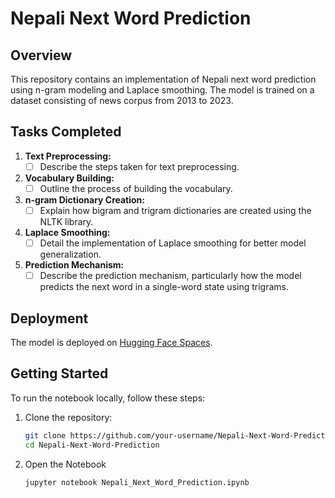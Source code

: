 # Nepali Next Word Prediction


## Overview

This repository contains an implementation of Nepali next word prediction using n-gram modeling and Laplace smoothing. The model is trained on a dataset consisting of news corpus from 2013 to 2023.

## Tasks Completed

1. **Text Preprocessing:**
   - [ ] Describe the steps taken for text preprocessing.

2. **Vocabulary Building:**
   - [ ] Outline the process of building the vocabulary.

3. **n-gram Dictionary Creation:**
   - [ ] Explain how bigram and trigram dictionaries are created using the NLTK library.

4. **Laplace Smoothing:**
   - [ ] Detail the implementation of Laplace smoothing for better model generalization.

5. **Prediction Mechanism:**
   - [ ] Describe the prediction mechanism, particularly how the model predicts the next word in a single-word state using trigrams.

## Deployment

The model is deployed on [Hugging Face Spaces](https://huggingface.co/spaces/rupeshghimire7/ngram-nepali-next-word-prediction).

## Getting Started

To run the notebook locally, follow these steps:

1. Clone the repository:

   ```bash
   git clone https://github.com/your-username/Nepali-Next-Word-Prediction.git
   cd Nepali-Next-Word-Prediction
   ```
   
2. Open the Notebook
   
   ```bash
   jupyter notebook Nepali_Next_Word_Prediction.ipynb
```
